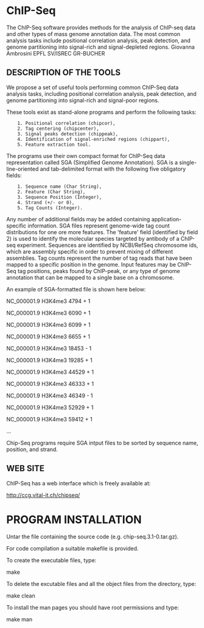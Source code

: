 # ChIP-Seq
The ChIP-Seq software provides methods for the analysis of ChIP-seq data and other types of mass genome annotation data. The most common analysis tasks include positional correlation analysis, peak detection, and genome partitioning into signal-rich and signal-depleted regions.
Giovanna Ambrosini EPFL SV/ISREC GR-BUCHER

DESCRIPTION OF THE TOOLS
----------------------------------------------------------------------------
We propose a set of useful tools performing common ChIP-Seq data analysis tasks,
including positional correlation analysis, peak detection, and genome partitioning
into signal-rich and signal-poor regions.

These tools exist as stand-alone programs and perform the following tasks:

        1. Positional correlation (chipcor),
        2. Tag centering (chipcenter),
        3. Signal peaks detection (chippeak),
        4. Identification of signal-enriched regions (chippart),
        5. Feature extraction tool.

The programs use their own compact format for ChIP-Seq data representation called SGA (Simplified Genome Annotation).
SGA is a single-line-oriented and tab-delimited format with the following five obligatory fields:

        1. Sequence name (Char String),
        2. Feature (Char String),
        3. Sequence Position (Integer),
        4. Strand (+/- or 0),
        5. Tag Counts (Integer).

Any number of additional fields may be added containing application-specific information.
SGA files represent genome-wide tag count distributions for one ore more features.
The 'feature' field (identified by field 2) is used to identify the molecular species targeted by antibody
of a ChIP-seq experiment.
Sequences are identified by NCBI/RefSeq chromosome ids, which are assembly specific in order to prevent mixing of different assemblies.
Tag counts represent the number of tag reads that have been mapped to a specific position in the genome.
Input features may be ChIP-Seq tag positions, peaks found by ChIP-peak, or any type of genome annotation that can be mapped to a single base on a chromosome.

An example of SGA-formatted file is shown here below:

NC_000001.9     H3K4me3 4794    +       1

NC_000001.9     H3K4me3 6090    +       1

NC_000001.9     H3K4me3 6099    +       1

NC_000001.9     H3K4me3 6655    +       1

NC_000001.9     H3K4me3 18453   -       1

NC_000001.9     H3K4me3 19285   +       1

NC_000001.9     H3K4me3 44529   +       1

NC_000001.9     H3K4me3 46333   +       1

NC_000001.9     H3K4me3 46349   -       1

NC_000001.9     H3K4me3 52929   +       1

NC_000001.9     H3K4me3 59412   +       1

...

Chip-Seq programs require SGA intput files to be sorted by sequence name, position, and strand.


WEB SITE
----------------------------------------------------------------------------
ChIP-Seq has a web interface which is freely available at:

   http://ccg.vital-it.ch/chipseq/


PROGRAM INSTALLATION
============================================================================

Untar the file containing the source code (e.g. chip-seq.3.1-0.tar.gz).

For code compilation a suitable makefile is provided.

To create the executable files, type:

make

To delete the excutable files and all the object files from the directory, type:

make clean

To install the man pages you should have root permissions and type:

make man
